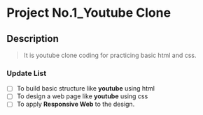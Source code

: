 # Project No.1_Youtube Clone

## Description

> It is youtube clone coding for practicing basic html and css.

### Update List

- [ ] To build basic structure like **youtube** using html
- [ ] To design a web page like **youtube** using css
- [ ] To apply **Responsive Web** to the design.
